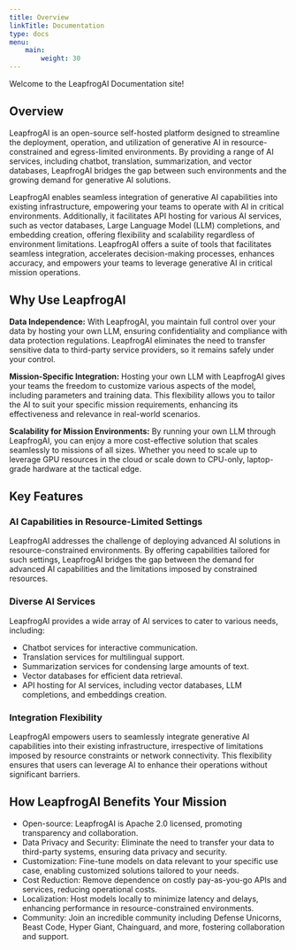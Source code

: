 ```yaml
---
title: Overview
linkTitle: Documentation
type: docs
menu:
    main:
        weight: 30
---
```


Welcome to the LeapfrogAI Documentation site!

## Overview

LeapfrogAI is an open-source self-hosted platform designed to streamline the deployment, operation, and utilization of generative AI in resource-constrained and egress-limited environments. By providing a range of AI services, including chatbot, translation, summarization, and vector databases, LeapfrogAI bridges the gap between such environments and the growing demand for generative AI solutions.

LeapfrogAI enables seamless integration of generative AI capabilities into existing infrastructure, empowering your teams to operate with AI in critical environments. Additionally, it facilitates API hosting for various AI services, such as vector databases, Large Language Model (LLM) completions, and embedding creation, offering flexibility and scalability regardless of environment limitations. LeapfrogAI offers a suite of tools that facilitates seamless integration, accelerates decision-making processes, enhances accuracy, and empowers your teams to leverage generative AI in critical mission operations.

## Why Use LeapfrogAI

**Data Independence:** With LeapfrogAI, you maintain full control over your data by hosting your own LLM, ensuring confidentiality and compliance with data protection regulations. LeapfrogAI eliminates the need to transfer sensitive data to third-party service providers, so it remains safely under your control.

**Mission-Specific Integration:** Hosting your own LLM with LeapfrogAI gives your teams the freedom to customize various aspects of the model, including parameters and training data. This flexibility allows you to tailor the AI to suit your specific mission requirements, enhancing its effectiveness and relevance in real-world scenarios.

**Scalability for Mission Environments:** By running your own LLM through LeapfrogAI, you can enjoy a more cost-effective solution that scales seamlessly to missions of all sizes. Whether you need to scale up to leverage GPU resources in the cloud or scale down to CPU-only, laptop-grade hardware at the tactical edge.

## Key Features

### AI Capabilities in Resource-Limited Settings

LeapfrogAI addresses the challenge of deploying advanced AI solutions in resource-constrained environments. By offering capabilities tailored for such settings, LeapfrogAI bridges the gap between the demand for advanced AI capabilities and the limitations imposed by constrained resources.

### Diverse AI Services

LeapfrogAI provides a wide array of AI services to cater to various needs, including:

- Chatbot services for interactive communication.
- Translation services for multilingual support.
- Summarization services for condensing large amounts of text.
- Vector databases for efficient data retrieval.
- API hosting for AI services, including vector databases, LLM completions, and embeddings creation.

### Integration Flexibility

LeapfrogAI empowers users to seamlessly integrate generative AI capabilities into their existing infrastructure, irrespective of limitations imposed by resource constraints or network connectivity. This flexibility ensures that users can leverage AI to enhance their operations without significant barriers.

## How LeapfrogAI Benefits Your Mission

- Open-source: LeapfrogAI is Apache 2.0 licensed, promoting transparency and collaboration.
- Data Privacy and Security: Eliminate the need to transfer your data to third-party systems, ensuring data privacy and security.
- Customization: Fine-tune models on data relevant to your specific use case, enabling customized solutions tailored to your needs.
- Cost Reduction: Remove dependence on costly pay-as-you-go APIs and services, reducing operational costs.
- Localization: Host models locally to minimize latency and delays, enhancing performance in resource-constrained environments.
- Community: Join an incredible community including Defense Unicorns, Beast Code, Hyper Giant, Chainguard, and more, fostering collaboration and support.
